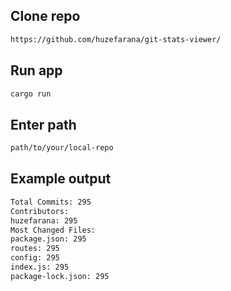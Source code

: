 ## Clone repo
```bash
https://github.com/huzefarana/git-stats-viewer/
```
## Run app
```bash
cargo run
```
## Enter path
```bash
path/to/your/local-repo
```
## Example output
```bash
Total Commits: 295
Contributors:
huzefarana: 295
Most Changed Files:
package.json: 295
routes: 295
config: 295
index.js: 295
package-lock.json: 295
```
